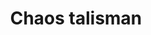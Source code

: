 ---
layout: item
title: Chaos talisman
item-id: 1452
datatable: true
id: 1452
name: "Chaos talisman"
members: true
lowalch: 1
highalch: 2
examine: "A mysterious power emanates from the talisman..."
monsters:
  - id: 415
    name: "Abyssal demon"
    members: true
    combat_level: 124
    wiki_url: "https://oldschool.runescape.wiki/w/Abyssal_demon#Standard"
    drops:
      - quantity: "1"
        rarity: 0.0078125
    image: "https://oldschool.runescape.wiki/images/2/21/Abyssal_demon.png?5e1ed"
  - id: 2259
    name: "Dagannoth"
    members: true
    combat_level: 88
    wiki_url: "https://oldschool.runescape.wiki/w/Dagannoth_(Waterbirth_Island)#Level_88"
    drops:
      - quantity: "1"
        rarity: 0.0013392857142857143
    image: "https://oldschool.runescape.wiki/images/thumb/b/bb/Dagannoth.png/1200px-Dagannoth.png?81f00"
  - id: 2261
    name: "Giant Rock Crab"
    members: true
    combat_level: 137
    wiki_url: "https://oldschool.runescape.wiki/w/Giant_Rock_Crab"
    drops:
      - quantity: "1"
        rarity: 0.003348214285714286
    image: "https://oldschool.runescape.wiki/images/b/b5/Giant_Rock_Crab.png?5a507"
  - id: 2265
    name: "Dagannoth Supreme"
    members: true
    combat_level: 303
    wiki_url: "https://oldschool.runescape.wiki/w/Dagannoth_Supreme"
    drops:
      - quantity: "1"
        rarity: 0.0003348214285714286
    image: "https://oldschool.runescape.wiki/images/b/b4/Dagannoth_Supreme.png?81f00"
  - id: 2266
    name: "Dagannoth Prime"
    members: true
    combat_level: 303
    wiki_url: "https://oldschool.runescape.wiki/w/Dagannoth_Prime"
    drops:
      - quantity: "1"
        rarity: 0.0003348214285714286
    image: "https://oldschool.runescape.wiki/images/8/8b/Dagannoth_Prime.png?945b1"
  - id: 2267
    name: "Dagannoth Rex"
    members: true
    combat_level: 303
    wiki_url: "https://oldschool.runescape.wiki/w/Dagannoth_Rex"
    drops:
      - quantity: "1"
        rarity: 0.0003348214285714286
    image: "https://oldschool.runescape.wiki/images/thumb/1/1b/Dagannoth_Rex.png/1200px-Dagannoth_Rex.png?a99a9"
  - id: 2584
    name: "Abyssal leech"
    members: true
    combat_level: 41
    wiki_url: "https://oldschool.runescape.wiki/w/Abyssal_leech"
    drops:
      - quantity: "1"
        rarity: 0.0078125
    image: "https://oldschool.runescape.wiki/images/thumb/8/8b/Abyssal_leech.png/1200px-Abyssal_leech.png?ece40"
  - id: 2585
    name: "Abyssal guardian"
    members: true
    combat_level: 59
    wiki_url: "https://oldschool.runescape.wiki/w/Abyssal_guardian"
    drops:
      - quantity: "1"
        rarity: 0.0078125
    image: "https://oldschool.runescape.wiki/images/9/9b/Abyssal_guardian.png?6f73c"
  - id: 2586
    name: "Abyssal walker"
    members: true
    combat_level: 81
    wiki_url: "https://oldschool.runescape.wiki/w/Abyssal_walker"
    drops:
      - quantity: "1"
        rarity: 0.0078125
    image: "https://oldschool.runescape.wiki/images/d/d8/Abyssal_walker.png?019b1"
  - id: 3185
    name: "Dagannoth"
    members: true
    combat_level: 90
    wiki_url: "https://oldschool.runescape.wiki/w/Dagannoth_(Waterbirth_Island)#Level_90"
    drops:
      - quantity: "1"
        rarity: 0.0013392857142857143
    image: "https://oldschool.runescape.wiki/images/thumb/b/bb/Dagannoth.png/1200px-Dagannoth.png?81f00"
  - id: 5886
    name: "Abyssal Sire"
    members: true
    combat_level: 350
    wiki_url: "https://oldschool.runescape.wiki/w/Abyssal_Sire#Phase_1"
    drops:
      - quantity: "1"
        rarity: 0.0009249743062692703
    image: "https://oldschool.runescape.wiki/images/f/fa/Abyssal_Sire_%28phase_1%29.png?0db8f"
  - id: 5938
    name: "Wallasalki"
    members: true
    combat_level: 98
    wiki_url: "https://oldschool.runescape.wiki/w/Wallasalki"
    drops:
      - quantity: "1"
        rarity: 0.0026785714285714286
    image: "https://oldschool.runescape.wiki/images/9/91/Wallasalki.png?1ce3f"
  - id: 5944
    name: "Rock lobster"
    members: true
    combat_level: 127
    wiki_url: "https://oldschool.runescape.wiki/w/Rock_lobster"
    drops:
      - quantity: "1"
        rarity: 0.0013392857142857143
    image: "https://oldschool.runescape.wiki/images/thumb/2/27/Rock_lobster.png/1200px-Rock_lobster.png?2a11b"
  - id: 6619
    name: "Chaos Fanatic"
    members: true
    combat_level: 202
    wiki_url: "https://oldschool.runescape.wiki/w/Chaos_Fanatic"
    drops:
      - quantity: "1"
        rarity: 0.046875
    image: "https://oldschool.runescape.wiki/images/d/d8/Chaos_Fanatic.png?8871d"
  - id: 7266
    name: "King Sand Crab"
    members: true
    combat_level: 107
    wiki_url: "https://oldschool.runescape.wiki/w/King_Sand_Crab#Active"
    drops:
      - quantity: "1"
        rarity: 0.003348214285714286
    image: "https://oldschool.runescape.wiki/images/8/81/King_Sand_Crab.png?97237"
  - id: 7410
    name: "Greater abyssal demon"
    members: true
    combat_level: 342
    wiki_url: "https://oldschool.runescape.wiki/w/Greater_abyssal_demon"
    drops:
      - quantity: "1"
        rarity: 0.0078125
    image: "https://oldschool.runescape.wiki/images/9/9b/Greater_abyssal_demon.png?8e615"
---